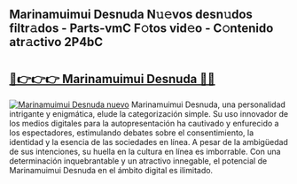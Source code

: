 ## Marinamuimui Desnuda N𝚞𝚎vos desn𝚞dos filtr𝚊dos - Parts-vmC F𝚘tos vid𝚎o - C𝚘ntenido atr𝚊ctivo 2P4bC

# <h2><a href="http://mb74yq.tromn.icu/?c=Marinamuimui+Desnuda">🔗👉👉👉 Marinamuimui Desnuda 🔗🔗</a></h2>

[![Marinamuimui Desnuda nuevo](https://i.imgur.com/pEAQMta.gif)](http://mb74yq.tromn.icu/?c=Marinamuimui+Desnuda)
Marinamuimui Desnuda, una personalidad intrigante y enigmática, elude la categorización simple. Su uso innovador de los medios digitales para la autopresentación ha cautivado y enfurecido a los espectadores, estimulando debates sobre el consentimiento, la identidad y la esencia de las sociedades en línea. A pesar de la ambigüedad de sus intenciones, su huella en la cultura en línea es imborrable. Con una determinación inquebrantable y un atractivo innegable, el potencial de Marinamuimui Desnuda en el ámbito digital es ilimitado.
